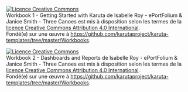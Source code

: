 <a rel="license" href="http://creativecommons.org/licenses/by/4.0/"><img alt="Licence Creative Commons" style="border-width:0" src="https://i.creativecommons.org/l/by/4.0/88x31.png" /></a><br /><span xmlns:dct="http://purl.org/dc/terms/" href="http://purl.org/dc/dcmitype/Text" property="dct:title" rel="dct:type">Workbook 1 - Getting Started with Karuta</span> de <span xmlns:cc="http://creativecommons.org/ns#" property="cc:attributionName">Isabelle Roy - ePortFolium & Janice Smith - Three Canoes</span> est mis à disposition selon les termes de la <a rel="license" href="http://creativecommons.org/licenses/by/4.0/">licence Creative Commons Attribution 4.0 International</a>.<br />Fondé(e) sur une œuvre à <a xmlns:dct="http://purl.org/dc/terms/" href="https://github.com/karutaproject/karuta-templates/tree/master/Workbooks" rel="dct:source">https://github.com/karutaproject/karuta-templates/tree/master/Workbooks</a>.

<a rel="license" href="http://creativecommons.org/licenses/by/4.0/"><img alt="Licence Creative Commons" style="border-width:0" src="https://i.creativecommons.org/l/by/4.0/88x31.png" /></a><br /><span xmlns:dct="http://purl.org/dc/terms/" href="http://purl.org/dc/dcmitype/Text" property="dct:title" rel="dct:type">Workbook 2 - Dashboards and Reports</span> de <span xmlns:cc="http://creativecommons.org/ns#" property="cc:attributionName">Isabelle Roy - ePortFolium & Janice Smith - Three Canoes</span> est mis à disposition selon les termes de la <a rel="license" href="http://creativecommons.org/licenses/by/4.0/">licence Creative Commons Attribution 4.0 International</a>.<br />Fondé(e) sur une œuvre à <a xmlns:dct="http://purl.org/dc/terms/" href="https://github.com/karutaproject/karuta-templates/tree/master/Workbooks" rel="dct:source">https://github.com/karutaproject/karuta-templates/tree/master/Workbooks</a>.

